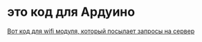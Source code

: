 # это код для Ардуино
[Вот код для wifi модуля, который посылает запросы на сервер](https://github.com/Gnom204/arduino-wifi)
